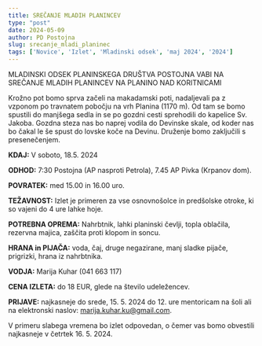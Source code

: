 ```yaml
---
title: SREČANJE MLADIH PLANINCEV
type: "post"
date: 2024-05-09
author: PD Postojna
slug: srecanje_mladi_planinec
tags: ['Novice', 'Izlet', 'Mladinski odsek', 'maj 2024', '2024']
---
```


MLADINSKI ODSEK PLANINSKEGA DRUŠTVA POSTOJNA VABI NA SREČANJE MLADIH PLANINCEV NA PLANINO NAD KORITNICAMI


Krožno pot bomo sprva začeli na makadamski poti, nadaljevali pa z vzponom po travnatem pobočju na vrh Planina (1170 m). Od tam se bomo spustili do manjšega sedla in se po gozdni cesti sprehodili do kapelice Sv. Jakoba. Gozdna steza nas bo naprej vodila do Devinske skale, od koder nas bo čakal le še spust do lovske koče na Devinu. Druženje bomo zaključili s presenečenjem.

**KDAJ:** V soboto, 18.5. 2024

**ODHOD:** 7:30 Postojna (AP nasproti Petrola), 7.45 AP Pivka (Krpanov dom).

**POVRATEK:** med 15.00 in 16.00 uro.

**TEŽAVNOST:** Izlet je primeren za vse osnovnošolce in predšolske otroke, ki so vajeni do 4 ure lahke hoje.

**POTREBNA OPREMA:** Nahrbtnik, lahki planinski čevlji, topla oblačila, rezervna majica, zaščita proti klopom in soncu.

**HRANA in PIJAČA:** voda, čaj, druge negazirane, manj sladke pijače, prigrizki, hrana iz nahrbtnika.

**VODJA:** Marija Kuhar (041 663 117)

**CENA IZLETA:** do 18 EUR, glede na število udeležencev.

**PRIJAVE:** najkasneje do srede, 15. 5. 2024 do 12. ure mentoricam na šoli ali na elektronski naslov: marija.kuhar.ku@gmail.com.

V primeru slabega vremena bo izlet odpovedan, o čemer vas bomo obvestili najkasneje v četrtek 16. 5. 2024.



